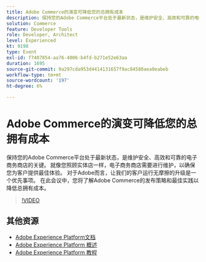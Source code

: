 ```yaml
---
title: Adobe Commerce的演变可降低您的总拥有成本
description: 保持您的Adobe Commerce平台处于最新状态，是维护安全、高效和可靠的电子商务商店的关键。 就像您照顾实体店一样，电子商务商店需要进行维护，以确保您为客户提供最佳体验。  对于Adobe而言，让我们的客户运行无摩擦的升级是一个优先事项。 在此会议中，您将了解Adobe Commerce的发布策略和最佳实践以降低总拥有成本。
solution: Commerce
feature: Developer Tools
role: Developer, Architect
level: Experienced
kt: 9198
type: Event
exl-id: f7407854-aa76-4006-b4fd-b271e52e63aa
duration: 1695
source-git-commit: 9a297cda953d4414131657f9ac84580aea0eabeb
workflow-type: tm+mt
source-wordcount: '197'
ht-degree: 6%

---
```


# Adobe Commerce的演变可降低您的总拥有成本

保持您的Adobe Commerce平台处于最新状态，是维护安全、高效和可靠的电子商务商店的关键。 就像您照顾实体店一样，电子商务商店需要进行维护，以确保您为客户提供最佳体验。  对于Adobe而言，让我们的客户运行无摩擦的升级是一个优先事项。 在此会议中，您将了解Adobe Commerce的发布策略和最佳实践以降低总拥有成本。

>[!VIDEO](https://video.tv.adobe.com/v/337765/?quality=12&learn=on&hidetitle=true)

## 其他资源

- [Adobe Experience Platform文档](https://experienceleague.adobe.com/docs/experience-platform.html?lang=zh-Hans)
- [Adobe Experience Platform 概述](https://experienceleague.adobe.com/docs/experience-platform/landing/home.html?lang=zh-Hans)
- [Adobe Experience Platform 教程](https://experienceleague.adobe.com/docs/platform-learn/tutorials/overview.html?lang=zh-Hans)
